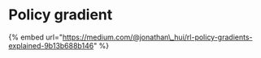# Policy gradient

{% embed url="https://medium.com/@jonathan\_hui/rl-policy-gradients-explained-9b13b688b146" %}



